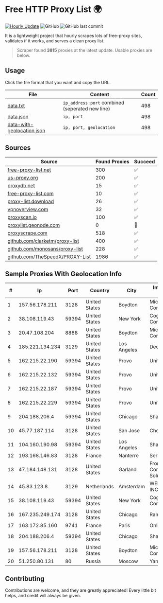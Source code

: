
# Free HTTP Proxy List 🌍

[![Hourly Update](https://github.com/mertguvencli/http-proxy-list/actions/workflows/main.yml/badge.svg?branch=main)](https://github.com/mertguvencli/http-proxy-list/actions/workflows/main.yml)
![GitHub](https://img.shields.io/github/license/mertguvencli/http-proxy-list)
![GitHub last commit](https://img.shields.io/github/last-commit/mertguvencli/http-proxy-list)

It is a lightweight project that hourly scrapes lots of free-proxy sites, validates if it works, and serves a clean proxy list.


> Scraper found **3815** proxies at the latest update. Usable proxies are below.

## Usage

Click the file format that you want and copy the URL.


|File|Content|Count|
|----|-------|-----|
|[data.txt](https://raw.githubusercontent.com/mertguvencli/http-proxy-list/main/proxy-list/data.txt)|`ip_address:port` combined (seperated new line)|498|
|[data.json](https://raw.githubusercontent.com/mertguvencli/http-proxy-list/main/proxy-list/data.json)|`ip, port`|498|
|[data-with-geolocation.json](https://raw.githubusercontent.com/mertguvencli/http-proxy-list/main/proxy-list/data-with-geolocation.json)|`ip, port, geolocation`|498|

## Sources

|Source|Found Proxies|Succeed|
|------|-------------|-------|
|[free-proxy-list.net](https://free-proxy-list.net)|300|✅|
|[us-proxy.org](https://www.us-proxy.org)|200|✅|
|[proxydb.net](http://proxydb.net)|15|✅|
|[free-proxy-list.com](https://free-proxy-list.com/?page=&port=&type%5B%5D=http&type%5B%5D=https&up_time=0&search=Search)|10|✅|
|[proxy-list.download](https://www.proxy-list.download/HTTP)|26|✅|
|[vpnoverview.com](https://vpnoverview.com/privacy/anonymous-browsing/free-proxy-servers)|32|✅|
|[proxyscan.io](https://www.proxyscan.io)|100|✅|
|[proxylist.geonode.com](https://proxylist.geonode.com/api/proxy-list?limit=300&page=1&sort_by=lastChecked&sort_type=desc&protocols=http,https)|0|🚫|
|[proxyscrape.com](https://api.proxyscrape.com/v2/?request=displayproxies&protocol=http&timeout=10000&country=all&ssl=all&anonymity=all)|518|✅|
|[github.com/clarketm/proxy-list](https://raw.githubusercontent.com/clarketm/proxy-list/master/proxy-list-raw.txt)|400|✅|
|[github.com/monosans/proxy-list](https://raw.githubusercontent.com/monosans/proxy-list/main/proxies/http.txt)|228|✅|
|[github.com/TheSpeedX/PROXY-List](https://raw.githubusercontent.com/TheSpeedX/PROXY-List/master/http.txt)|1986|✅|


## Sample Proxies With Geolocation Info

|#|Ip|Port|Country|City|Internet Service Provider|
|-|--|----|-------|----|-------------------------|
|1|157.56.178.211|3128|United States|Boydton|Microsoft Corporation|
|2|38.108.119.43|59394|United States|New York|Cogent Communications|
|3|20.47.108.204|8888|United States|Boydton|Microsoft Corporation|
|4|185.221.134.234|3129|United States|Los Angeles|DediPath|
|5|162.215.22.190|59394|United States|Provo|Unified Layer|
|6|162.215.22.132|59394|United States|Provo|Unified Layer|
|7|162.215.22.187|59394|United States|Provo|Unified Layer|
|8|162.215.22.229|59394|United States|Provo|Unified Layer|
|9|204.188.206.4|59394|United States|Chicago|Sharktech|
|10|45.77.187.114|3128|United States|San Jose|Choopa|
|11|104.160.190.98|59394|United States|Los Angeles|Sharktech|
|12|193.168.146.83|3128|France|Nanterre|Serverd SAS|
|13|47.184.148.131|3128|United States|Garland|Frontier Communications Solutions|
|14|45.83.123.8|3129|Netherlands|Amsterdam|WEB_GroupInternet INC|
|15|38.108.119.43|59394|United States|New York|Cogent Communications|
|16|167.235.249.174|3128|United States|Chicago|Raley's|
|17|163.172.85.160|9741|France|Paris|Online S.A.S.|
|18|204.188.206.4|59394|United States|Chicago|Sharktech|
|19|157.56.178.211|3128|United States|Boydton|Microsoft Corporation|
|20|51.250.80.131|80|Russia|Moscow|Yandex.Cloud LLC|



## Contributing

Contributions are welcome, and they are greatly appreciated! Every
little bit helps, and credit will always be given.

